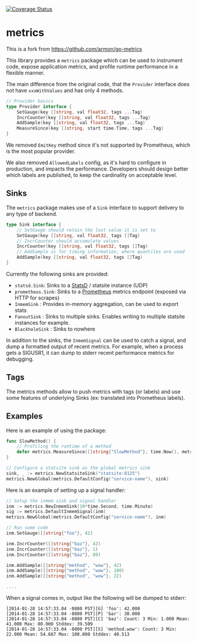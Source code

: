 [![Coverage Status](https://coveralls.io/repos/github/effective-security/metrics/badge.svg?branch=main)](https://coveralls.io/github/effective-security/metrics?branch=main)

metrics
=======

This is a fork from https://github.com/armon/go-metrics

This library provides a `metrics` package which can be used to instrument code,
expose application metrics, and profile runtime performance in a flexible manner.

The main difference from the original code, that the `Provider` interface
does not have `xxxWithValues` and has only 4 methods.
```go
// Provider basics
type Provider interface {
	SetGauge(key []string, val float32, tags ...Tag)
	IncrCounter(key []string, val float32, tags ...Tag)
	AddSample(key []string, val float32, tags ...Tag)
	MeasureSince(key []string, start time.Time, tags ...Tag)
}
```

We removed `EmitKey` method since it's not supported by Prometheus,
which is the most popular provider.

We also removed `AllowedLabels` config, as it's hard to configure in production,
and impacts the performance.
Developers should design better which labels are published, 
to keep the cardinality on acceptable level.

Sinks
-----

The `metrics` package makes use of a `Sink` interface to support delivery
to any type of backend.

```go
type Sink interface {
	// SetGauge should retain the last value it is set to
	SetGauge(key []string, val float32, tags []Tag)
	// IncrCounter should accumulate values
	IncrCounter(key []string, val float32, tags []Tag)
	// AddSample is for timing information, where quantiles are used
	AddSample(key []string, val float32, tags []Tag)
}
```

Currently the following sinks are provided:

* `statsd.Sink`: Sinks to a [StatsD](https://github.com/etsy/statsd/) / statsite instance (UDP)
* `prometheus.Sink`: Sinks to a [Prometheus](http://prometheus.io/) metrics endpoint (exposed via HTTP for scrapes)
* `InmemSink` : Provides in-memory aggregation, can be used to export stats
* `FanoutSink` : Sinks to multiple sinks. Enables writing to multiple statsite instances for example.
* `BlackholeSink` : Sinks to nowhere

In addition to the sinks, the `InmemSignal` can be used to catch a signal,
and dump a formatted output of recent metrics. For example, when a process gets
a SIGUSR1, it can dump to stderr recent performance metrics for debugging.

Tags
----

The metrics methods allow to push metrics with tags (or labels) and use some features of underlying Sinks (ex: translated into Prometheus labels).

Examples
--------

Here is an example of using the package:

```go
func SlowMethod() {
    // Profiling the runtime of a method
    defer metrics.MeasureSince([]string{"SlowMethod"}, time.Now(), metrics.Tag{Name: "method", Value: mathod})
}

// Configure a statsite sink as the global metrics sink
sink, _ := metrics.NewStatsiteSink("statsite:8125")
metrics.NewGlobal(metrics.DefaultConfig("service-name"), sink)
```

Here is an example of setting up a signal handler:

```go
// Setup the inmem sink and signal handler
inm := metrics.NewInmemSink(10*time.Second, time.Minute)
sig := metrics.DefaultInmemSignal(inm)
metrics.NewGlobal(metrics.DefaultConfig("service-name"), inm)

// Run some code
inm.SetGauge([]string{"foo"}, 42)

inm.IncrCounter([]string{"baz"}, 42)
inm.IncrCounter([]string{"baz"}, 1)
inm.IncrCounter([]string{"baz"}, 80)

inm.AddSample([]string{"method", "wow"}, 42)
inm.AddSample([]string{"method", "wow"}, 100)
inm.AddSample([]string{"method", "wow"}, 22)

....
```

When a signal comes in, output like the following will be dumped to stderr:

    [2014-01-28 14:57:33.04 -0800 PST][G] 'foo': 42.000
    [2014-01-28 14:57:33.04 -0800 PST][P] 'bar': 30.000
    [2014-01-28 14:57:33.04 -0800 PST][C] 'baz': Count: 3 Min: 1.000 Mean: 41.000 Max: 80.000 Stddev: 39.509
    [2014-01-28 14:57:33.04 -0800 PST][S] 'method.wow': Count: 3 Min: 22.000 Mean: 54.667 Max: 100.000 Stddev: 40.513
